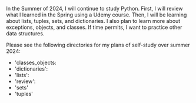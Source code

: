 In the Summer of 2024, I will continue to study Python. First, I will review what I learned in the Spring using a Udemy course. Then, I will be learning about lists, tuples, sets, and dictionaries. I also plan to learn more about exceptions, objects, and classes. If time permits, I want to practice other data structures. 

Please see the following directories for my plans of self-study over summer 2024:
- 'classes_objects:
- 'dictionaries':
- 'lists':
- 'review':
- 'sets'
- 'tuples'
